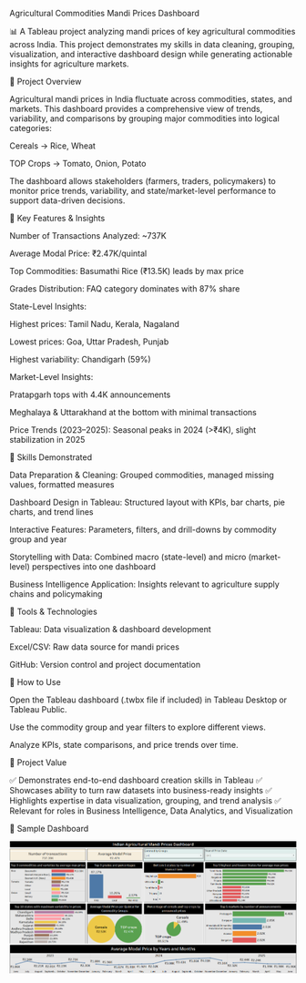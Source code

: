 Agricultural Commodities Mandi Prices Dashboard

📊 A Tableau project analyzing mandi prices of key agricultural commodities across India.
This project demonstrates my skills in data cleaning, grouping, visualization, and interactive dashboard design while generating actionable insights for agriculture markets.

🔹 Project Overview

Agricultural mandi prices in India fluctuate across commodities, states, and markets. This dashboard provides a comprehensive view of trends, variability, and comparisons by grouping major commodities into logical categories:

Cereals → Rice, Wheat

TOP Crops → Tomato, Onion, Potato

The dashboard allows stakeholders (farmers, traders, policymakers) to monitor price trends, variability, and state/market-level performance to support data-driven decisions.

🔹 Key Features & Insights

Number of Transactions Analyzed: ~737K

Average Modal Price: ₹2.47K/quintal

Top Commodities: Basumathi Rice (₹13.5K) leads by max price

Grades Distribution: FAQ category dominates with 87% share

State-Level Insights:

Highest prices: Tamil Nadu, Kerala, Nagaland

Lowest prices: Goa, Uttar Pradesh, Punjab

Highest variability: Chandigarh (59%)

Market-Level Insights:

Pratapgarh tops with 4.4K announcements

Meghalaya & Uttarakhand at the bottom with minimal transactions

Price Trends (2023–2025): Seasonal peaks in 2024 (>₹4K), slight stabilization in 2025

🔹 Skills Demonstrated

Data Preparation & Cleaning: Grouped commodities, managed missing values, formatted measures

Dashboard Design in Tableau: Structured layout with KPIs, bar charts, pie charts, and trend lines

Interactive Features: Parameters, filters, and drill-downs by commodity group and year

Storytelling with Data: Combined macro (state-level) and micro (market-level) perspectives into one dashboard

Business Intelligence Application: Insights relevant to agriculture supply chains and policymaking

🔹 Tools & Technologies

Tableau: Data visualization & dashboard development

Excel/CSV: Raw data source for mandi prices

GitHub: Version control and project documentation

🔹 How to Use

Open the Tableau dashboard (.twbx file if included) in Tableau Desktop or Tableau Public.

Use the commodity group and year filters to explore different views.

Analyze KPIs, state comparisons, and price trends over time.

🔹 Project Value

✅ Demonstrates end-to-end dashboard creation skills in Tableau
✅ Showcases ability to turn raw datasets into business-ready insights
✅ Highlights expertise in data visualization, grouping, and trend analysis
✅ Relevant for roles in Business Intelligence, Data Analytics, and Visualization

🔹 Sample Dashboard

![Dashboard Preview](mandi_prices_dashboard.png)
